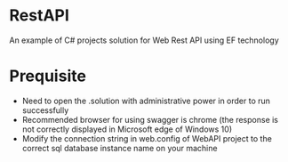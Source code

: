# RestAPI
An example of C# projects solution for Web Rest API using EF technology

# Prequisite
- Need to open the .solution with administrative power in order to run successfully
- Recommended browser for using swagger is chrome (the response is not correctly displayed in Microsoft edge of Windows 10)
- Modify the connection string in web.config of WebAPI project to the correct sql database instance name on your machine
